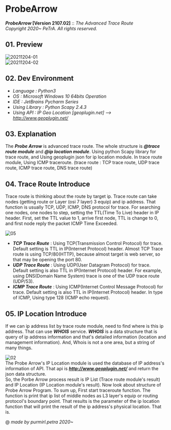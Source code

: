 ProbeArrow
========================
**_ProbeArrow_ [Version 2107.02]** :: _The Advanced Trace Route_   
_Copyright 2020~ PeTrA. All rights reserved._   
## 01. Preview
![20211204-01](https://user-images.githubusercontent.com/33143731/144705674-caeff627-ea91-4726-8a2b-636ffd2d8210.PNG)   
![20211204-02](https://user-images.githubusercontent.com/33143731/144705693-3ed3f109-438d-4213-8e9c-f9f6965384f4.PNG)   
## 02. Dev Environment
* _Language : Python3_   
* _OS : Microsoft Windows 10 64bits Operation_   
* _IDE : JetBrains Pycharm Series_   
* _Using Library : Python Scapy 2.4.3_   
* _Using API : IP Geo Location [geoplugin.net] --> http://www.geoplugin.net/_
## 03. Explanation
The **_Probe Arrow_** is advanced trace route. The whole structure is **_@trace route module_** and **_@ip location module_**. Using python Scapy library for trace route, and Using geoplugin json for ip location module. In trace route module, Using ICMP traceroute. (trace route : TCP trace route, UDP trace route, ICMP trace route, DNS trace route)   
## 04. Trace Route Introduce
Trace route is thinking about the route by target ip. Trace route can take nodes (getting route or Layer (osi 7 layer) 3 equip) and ip address. That function is usually TCP, UDP, ICMP, DNS protocol for trace. For searching one nodes, one nodes to step, setting the TTL(Time To Live) header in IP header. First, set the TTL value to 1, arrive first node, TTL is change to 0, and first node reply the packet ICMP Time Exceeded.   
   
![05](https://user-images.githubusercontent.com/33143731/117476238-ead9d900-af97-11eb-913e-481c4a70990b.png)  
* **_TCP Trace Route_** : Using TCP(Transmission Control Protocol) for trace. Default setting is TTL in IP(Internet Protocol) header. Almost TCP Trace route is using TCP/80(HTTP), because almost target is web server, so that may be opening the port 80.   
* **_UDP Trace Route_** : Using UDP(User Datagram Protocol) for trace. Default setting is also TTL in IP(Internet Protocol) header. For example, using DNS(Domain Name System) trace is one of the UDP trace route (UDP/53).   
* **_ICMP Trace Route_** : Using ICMP(Internet Control Message Protocol) for trace. Default setting is also TTL in IP(Internet Protocol) header. In type of ICMP, Using type 128 (ICMP echo request).   
## 05. IP Location Introduce
If we can ip address list by trace route module, need to find where is this ip address. That can use **_WHOIS_** service. **_WHOIS_** is a data structure that is query of ip address information and that's detailed information (location and management information). And, Whois is not a one area, but a string of many things.   
   
![02](https://user-images.githubusercontent.com/33143731/107150742-ae9bda00-69a2-11eb-9437-0b4756c05f5d.png)   
The Probe Arrow's IP Location module is used the database of IP address's information of API. That api is **_http://www.geoplugin.net/_** and return the json data structure.   
So, the Porbe Arrow process result is IP List (Trace route module's result) and IP Location (IP Location module's result). Now look about structure of Probe Arrow Program. To sum up, First start traceroute function. The function is print that ip list of middle nodes as L3 layer's equip or routing protocol's boundary point. That results is the parameter of the ip location function that will print the result of the ip address's physical location. That is.   
   
@ _made by purmirl.petra 2020~_
